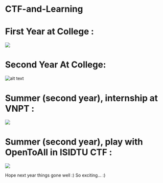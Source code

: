 # CTF-and-Learning

# First Year at College :
![](https://github.com/kuqadk3/CTF-and-Learning/blob/master/first%20year.jpg)

# Second Year At College:
![alt text](https://raw.githubusercontent.com/kuqadk3/CTF-and-Learning/master/VNPT_Secathon_2018.jpg)

# Summer (second year), internship at VNPT :
![](https://github.com/kuqadk3/CTF-and-Learning/blob/master/vnpt.jpg)

# Summer (second year), play with OpenToAll in ISIDTU CTF :

![](https://raw.githubusercontent.com/kuqadk3/CTF-and-Learning/master/ISITDTU%20CTF/isitdtu.jpg)

Hope next year things gone well :) So exciting... :)


